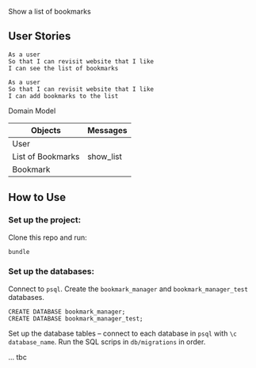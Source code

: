 Show a list of bookmarks

## User Stories
```
As a user
So that I can revisit website that I like
I can see the list of bookmarks

As a user
So that I can revisit website that I like
I can add bookmarks to the list
```
 
Domain Model 

| Objects           | Messages  |
| -----------       | --------- |
| User              |           |
| List of Bookmarks | show_list |
| Bookmark          |           |


## How to Use

### Set up the project:
Clone this repo and run:
```
bundle
```

### Set up the databases:
Connect to `psql`.
Create the `bookmark_manager` and `bookmark_manager_test` databases. 
```
CREATE DATABASE bookmark_manager;
CREATE DATABASE bookmark_manager_test;
```
Set up the database tables – connect to each database in `psql` with `\c database_name`.
Run the SQL scrips in `db/migrations` in order. 

... tbc
